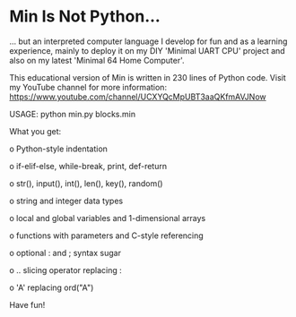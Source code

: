 # Min Is Not Python...
... but an interpreted computer language I develop for fun and as a learning experience, mainly to deploy it on my DIY 'Minimal UART CPU' project and also on my latest 'Minimal 64 Home Computer'.

This educational version of Min is written in 230 lines of Python code. Visit my YouTube channel for more information: https://www.youtube.com/channel/UCXYQcMpUBT3aaQKfmAVJNow

USAGE: python min.py blocks.min

What you get:

o Python-style indentation

o if-elif-else, while-break, print, def-return

o str(), input(), int(), len(), key(), random()

o string and integer data types

o local and global variables and 1-dimensional arrays

o functions with parameters and C-style referencing

o optional : and ; syntax sugar

o .. slicing operator replacing :

o 'A' replacing ord("A")


Have fun!

